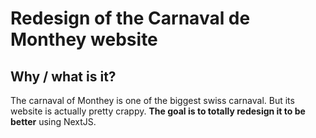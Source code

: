 # Redesign of the Carnaval de Monthey website

## Why / what is it?

The carnaval of Monthey is one of the biggest swiss carnaval. But its website is actually pretty crappy.
**The goal is to totally redesign it to be better** using NextJS.
